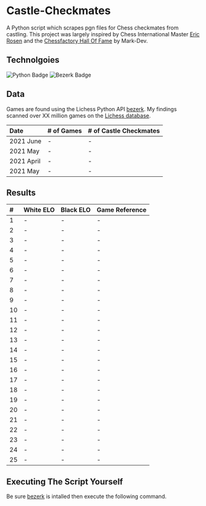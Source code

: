 # Castle-Checkmates
A Python script which scrapes pgn files for Chess checkmates from castling. This project was largely inspired by Chess International Master [Eric Rosen](https://twitter.com/im_rosen?lang=en) and the [Chessfactory Hall Of Fame](https://github.com/mark-dev/chessfactory-hall-of-fame) by Mark-Dev.

## Technolgoies

![Python Badge](https://img.shields.io/badge/Python-007396?style=for-the-badge&labelColor=black&logo=Python&logoColor=white) 
![Bezerk Badge](https://img.shields.io/badge/Bezerk-red?style=for-the-badge&labelColor=black&logo=Lichess&logoColor=white)


## Data
Games are found using the Lichess Python API [bezerk](https://github.com/rhgrant10/berserk). My findings scanned over XX million games on the [Lichess database](https://database.lichess.org/). 

| Date       | # of Games    | # of Castle Checkmates  |
|:-----------|:--------------|:------------------------|
| 2021 June  | -             | -                       |
| 2021 May   | -             | -                       |
| 2021 April | -             | -                       |
| 2021 May   | -             | -                       |

## Results

| #  | White ELO | Black ELO | Game Reference |   
|:---|:----------|:----------|:---------------|
| 1  | -         | -         | -              |
| 2  | -         | -         | -              |
| 3  | -         | -         | -              |
| 4  | -         | -         | -              |
| 5  | -         | -         | -              |
| 6  | -         | -         | -              |
| 7  | -         | -         | -              |
| 8  | -         | -         | -              |
| 9  | -         | -         | -              |
| 10 | -         | -         | -              |
| 11 | -         | -         | -              |
| 12 | -         | -         | -              |
| 13 | -         | -         | -              |
| 14 | -         | -         | -              |
| 15 | -         | -         | -              |
| 16 | -         | -         | -              |
| 17 | -         | -         | -              |
| 18 | -         | -         | -              |
| 19 | -         | -         | -              |
| 20 | -         | -         | -              |
| 21 | -         | -         | -              |
| 22 | -         | -         | -              |
| 23 | -         | -         | -              |
| 24 | -         | -         | -              |
| 25 | -         | -         | -              |

## Executing The Script Yourself
Be sure [bezerk](https://berserk.readthedocs.io/en/master/installation.html) is intalled then execute the following command. 
```

```